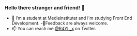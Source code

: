 ### Hello there stranger and friend! 👋

- 🌱 I’m a student at Medieinstitutet and I'm studying Front End Development.
-🙏Feedback are always welcome.
- 📫 You can reach me [@R4YL_x](https://twitter.com/R4YL_x) on Twitter.

<!--
**R4YLx/R4YLx** is a ✨ _special_ ✨ repository because its `README.md` (this file) appears on your GitHub profile.

Here are some ideas to get you started:

- 🔭 I’m currently working on ...
- 🌱 I’m currently learning ...
- 👯 I’m looking to collaborate on ...
- 🤔 I’m looking for help with ...
- 💬 Ask me about ...
- 📫 How to reach me: ...
- 😄 Pronouns: ...
- ⚡ Fun fact: ...
-->
